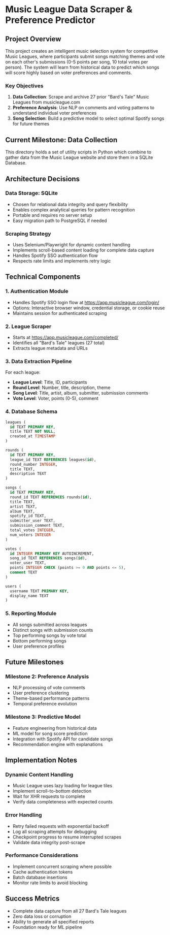 # Music League Data Scraper & Preference Predictor

## Project Overview
This project creates an intelligent music selection system for competitive Music Leagues, where participants submit songs matching themes and vote on each other's submissions (0-5 points per song, 10 total votes per person). The system will learn from historical data to predict which songs will score highly based on voter preferences and comments.

### Key Objectives
1. **Data Collection**: Scrape and archive 27 prior "Bard's Tale" Music Leagues from musicleague.com
2. **Preference Analysis**: Use NLP on comments and voting patterns to understand individual voter preferences
3. **Song Selection**: Build a predictive model to select optimal Spotify songs for future themes

## Current Milestone: Data Collection
This directory holds a set of utility scripts in Python which combine
to gather data from the Music League website and store them in a
SQLite Database.

## Architecture Decisions

### Data Storage: SQLite
- Chosen for relational data integrity and query flexibility
- Enables complex analytical queries for pattern recognition
- Portable and requires no server setup
- Easy migration path to PostgreSQL if needed

### Scraping Strategy
- Uses Selenium/Playwright for dynamic content handling
- Implements scroll-based content loading for complete data capture
- Handles Spotify SSO authentication flow
- Respects rate limits and implements retry logic

## Technical Components

### 1. Authentication Module
- Handles Spotify SSO login flow at https://app.musicleague.com/login/
- Options: Interactive browser window, credential storage, or cookie reuse
- Maintains session for authenticated scraping

### 2. League Scraper
- Starts at https://app.musicleague.com/completed/
- Identifies all "Bard's Tale" leagues (27 total)
- Extracts league metadata and URLs

### 3. Data Extraction Pipeline
For each league:
- **League Level**: Title, ID, participants
- **Round Level**: Number, title, description, theme
- **Song Level**: Title, artist, album, submitter, submission comments
- **Vote Level**: Voter, points (0-5), comment

### 4. Database Schema

```sql
leagues (
  id TEXT PRIMARY KEY,
  title TEXT NOT NULL,
  created_at TIMESTAMP
)

rounds (
  id TEXT PRIMARY KEY,
  league_id TEXT REFERENCES leagues(id),
  round_number INTEGER,
  title TEXT,
  description TEXT
)

songs (
  id TEXT PRIMARY KEY,
  round_id TEXT REFERENCES rounds(id),
  title TEXT,
  artist TEXT,
  album TEXT,
  spotify_id TEXT,
  submitter_user TEXT,
  submission_comment TEXT,
  total_votes INTEGER,
  num_voters INTEGER
)

votes (
  id INTEGER PRIMARY KEY AUTOINCREMENT,
  song_id TEXT REFERENCES songs(id),
  voter_user TEXT,
  points INTEGER CHECK (points >= 0 AND points <= 5),
  comment TEXT
)

users (
  username TEXT PRIMARY KEY,
  display_name TEXT
)
```

### 5. Reporting Module
- All songs submitted across leagues
- Distinct songs with submission counts
- Top performing songs by vote total
- Bottom performing songs
- User preference profiles

## Future Milestones

### Milestone 2: Preference Analysis
- NLP processing of vote comments
- User preference clustering
- Theme-based performance patterns
- Temporal preference evolution

### Milestone 3: Predictive Model
- Feature engineering from historical data
- ML model for song score prediction
- Integration with Spotify API for candidate songs
- Recommendation engine with explanations

## Implementation Notes

### Dynamic Content Handling
- Music League uses lazy loading for league tiles
- Implement scroll-to-bottom detection
- Wait for XHR requests to complete
- Verify data completeness with expected counts

### Error Handling
- Retry failed requests with exponential backoff
- Log all scraping attempts for debugging
- Checkpoint progress to resume interrupted scrapes
- Validate data integrity post-scrape

### Performance Considerations
- Implement concurrent scraping where possible
- Cache authentication tokens
- Batch database insertions
- Monitor rate limits to avoid blocking

## Success Metrics
- Complete data capture from all 27 Bard's Tale leagues
- Zero data loss or corruption
- Ability to generate all specified reports
- Foundation ready for ML pipeline